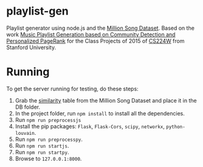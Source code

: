 # playlist-gen
Playlist generator using node.js and the [Million Song Dataset](http://labrosa.ee.columbia.edu/millionsong/lastfm).
Based on the work [Music Playlist Generation based on Community
Detection and Personalized PageRank](http://web.stanford.edu/class/cs224w/projects_2015/Music_Playlist_Generation.pdf) for the
Class Projects of 2015 of [CS224W](http://web.stanford.edu/class/cs224w/projects.html) from Stanford University.

Running
=======
To get the server running for testing, do these steps:

1.  Grab the [similarity](http://labrosa.ee.columbia.edu/millionsong/sites/default/files/lastfm/lastfm_similars.db) table from the Million Song Dataset and place it in the DB folder.
2.  In the project folder, run `npm install` to install all the dependencies.
3.  Run `npm run preprocessjs`
4.  Install the pip packages: `Flask`, `Flask-Cors`, `scipy`, `networkx`, `python-louvain`.
5.  Run `npm run preprocesspy`.
6.  Run `npm run startjs`.
7.  Run `npm run startpy`.
8.  Browse to `127.0.0.1:8000`.
